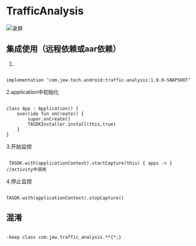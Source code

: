# TrafficAnalysis

![录屏](https://s19.aconvert.com/convert/p3r68-cdx67/t32cq-y14uz.gif)

## 集成使用（远程依赖或aar依赖）

1.
```

implementation ’com.jew.tech.android:traffic-analysis:1.0.0-SNAPSHOT‘ 

```

2.application中初始化

```

class App : Application() {
    override fun onCreate() {
        super.onCreate()
        TASDKInstaller.install(this,true)
    }
}

```

3.开始监控

```

 TASDK.with(applicationContext).startCapture(this) { apps -> } //activity中调用

```

4.停止监控

```

TASDK.with(applicationContext).stopCapture()

```

## 混淆

```

-keep class com.jew.traffic_analysis.**{*;}

```

